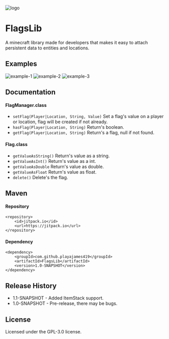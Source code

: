 ![logo](https://i.imgur.com/ci0RatM.png)

# FlagsLib
A minecraft library made for developers that makes it easy to attach persistent data to entities and locations.

## Examples
![example-1](https://i.imgur.com/BAxBCGD.png)
![example-2](https://i.imgur.com/dl0lP4e.png)
![example-3](https://i.imgur.com/O12xKHR.png)

## Documentation
#### FlagManager.class
* `setFlag(Player|Location, String, Value)` Set a flag's value on a player or location, flag will be created if not already.
* `hasFlag(Player|Location, String)` Return's boolean.
* `getFlag(Player|Location, String)` Return's a flag, null if not found.

#### Flag.class
* `getValueAsString()` Return's value as a string.
* `getValueAsInt()` Return's value as a int.
* `getValueAsDouble` Return's value as double.
* `getValueAsFloat` Return's value as float.
* `delete()` Delete's the flag.

## Maven
#### Repository
```
<repository>
    <id>jitpack.io</id>
    <url>https://jitpack.io</url>
</repository>
```

#### Dependency
```
<dependency>
    <groupId>com.github.playajames419</groupId>
    <artifactId>FlagsLib</artifactId>
    <version>1.0-SNAPSHOT</version>
</dependency>
```

## Release History
* 1.1-SNAPSHOT - Added ItemStack support. 
* 1.0-SNAPSHOT - Pre-release, there may be bugs. 

## License
Licensed under the GPL-3.0 license.
